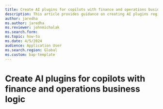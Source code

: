```yaml
---
title: Create AI plugins for copilots with finance and operations business logic
description: This article provides guidance on creating AI plugins registered in the Dataverse plugin registry using finance and operations business logic to be used in copilot experiences
author: jaredha
ms.author: jaredha
ms.reviewer: johnmichalak
ms.search.form:
ms.topic: how-to
ms.date: 4/5/2024
audience: Application User
ms.search.region: Global
ms.custom: bap-template
---
```


# Create AI plugins for copilots with finance and operations business logic
